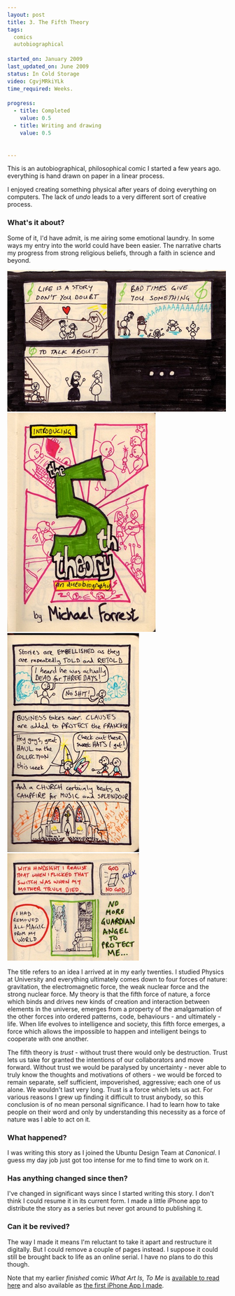 ```yaml
---
layout: post
title: 3. The Fifth Theory 
tags: 
  comics
  autobiographical

started_on: January 2009
last_updated_on: June 2009
status: In Cold Storage
video: CgvjMRkiYLk
time_required: Weeks. 

progress:
  - title: Completed
    value: 0.5
  - title: Writing and drawing
    value: 0.5


---
```

This is an autobiographical, philosophical comic I started a few years ago. everything is hand drawn on paper in a linear process.


I enjoyed creating something physical after years of doing everything on computers. The lack of *undo* leads to a very different sort of creative process. 

### What's it about?

Some of it, I'd have admit, is me airing some emotional laundry. In some ways my entry into the world could have been easier. The narrative charts my progress from strong religious beliefs, through a faith in science and beyond.





![Prologue](/images/the_fifth_theory/prologue.jpeg)
![Title Page](/images/the_fifth_theory/title_page.jpeg)
![Hats](/images/the_fifth_theory/hats.jpeg)
![The Switch](/images/the_fifth_theory/switch.jpeg)

The title refers to an idea I arrived at in my early twenties. I studied Physics at University and everything ultimately comes down to four forces of nature: gravitation, the electromagnetic force, the weak nuclear force and the strong nuclear force. My theory is that the fifth force of nature, a force which binds and drives new kinds of creation and interaction between elements in the universe, emerges from a property of the amalgamation of the other forces into ordered patterns, code, behaviours - and ultimately - life. When life evolves to intelligence and society, this fifth force emerges, a force which allows the impossible to happen and intelligent beings to cooperate with one another. 


The fifth theory is *trust* - without trust there would only be destruction. Trust lets us take for granted the intentions of our collaborators and move forward. Without trust we would be paralysed by uncertainty - never able to truly know the thoughts and motivations of others - we would be forced to remain separate, self sufficient, impoverished, aggressive; each one of us alone. We wouldn't last very long. 
Trust is a force which lets us act. For various reasons I grew up finding it difficult to trust anybody, so this conclusion is of no mean personal significance. I had to learn how to take people on their word and only by understanding this necessity as a force of nature was I able to act on it. 


### What happened?
I was writing this story as I joined the Ubuntu Design Team at *Canonical*. I guess my day job just got too intense for me to find time to work on it.


### Has anything changed since then?
I've changed in significant ways since I started writing this story. I don't think I could resume it in its current form. I made a little iPhone app to distribute the story as a series but never got around to publishing it. 

### Can it be revived?
The way I made it means I'm reluctant to take it apart and restructure it digitally. But I could remove a couple of pages instead. I suppose it could still  be brought back to life as an online serial. I have no plans to do this though. 

Note that my earlier *finished* comic *What Art Is, To Me* is [available to read here](http://grimaceworks.com/comics/what_art_is_to_me) and also available as [the first iPhone App I made](
https://itunes.apple.com/gb/app/what-art-is-to-me/id322851225?mt=8).

